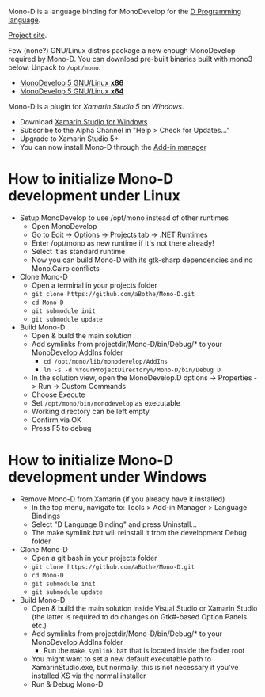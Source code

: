 
Mono-D is a language binding for MonoDevelop for the [D Programming language](http://dlang.org).

[Project site](http://mono-d.alexanderbothe.com).

Few (none?) GNU/Linux distros package a new enough MonoDevelop required by Mono-D.
You can download pre-built binaries built with mono3 below. Unpack to `/opt/mono`.
* [MonoDevelop 5 GNU/Linux **x86**](http://simendsjo.me/files/abothe/MonoDevelop.x86.Master.tar.xz)
* [MonoDevelop 5 GNU/Linux **x64**](http://simendsjo.me/files/abothe/MonoDevelop.x64.Master.tar.xz)

Mono-D is a plugin for *Xamarin Studio 5* on *Windows*. 
* Download [Xamarin Studio for Windows](http://xamarin.com/)
* Subscribe to the Alpha Channel in "Help > Check for Updates..."
* Upgrade to Xamarin Studio 5+
* You can now install Mono-D through the [Add-in manager](http://mono-d.alexanderbothe.com/download/#mono-d)

# How to initialize Mono-D development under Linux

* Setup MonoDevelop to use /opt/mono instead of other runtimes
	- Open MonoDevelop
	- Go to Edit -> Options -> Projects tab -> .NET Runtimes
	- Enter /opt/mono as new runtime if it's not there already!
	- Select it as standard runtime
	- Now you can build Mono-D with its gtk-sharp dependencies and no Mono.Cairo conflicts
* Clone Mono-D
	- Open a terminal in your projects folder
	- `git clone https://github.com/aBothe/Mono-D.git`
	- `cd Mono-D`
	- `git submodule init`
	- `git submodule update`
* Build Mono-D
	- Open & build the main solution
	- Add symlinks from projectdir/Mono-D/bin/Debug/* to your MonoDevelop AddIns folder 
		- `cd /opt/mono/lib/monodevelop/AddIns` 
		- `ln -s -d %YourProjectDirectory%/Mono-D/bin/Debug D`
	- In the solution view, open the MonoDevelop.D options -> Properties -> Run -> Custom Commands
	- Choose Execute
	- Set `/opt/mono/bin/monodevelop` as executable
	- Working directory can be left empty
	- Confirm via OK
	- Press F5 to debug

# How to initialize Mono-D development under Windows

* Remove Mono-D from Xamarin (if you already have it installed)
	- In the top menu, navigate to: Tools > Add-in Manager > Language Bindings
	- Select "D Language Binding" and press Uninstall...
	- The make symlink.bat will reinstall it from the development Debug folder
* Clone Mono-D
	- Open a git bash in your projects folder
	- `git clone https://github.com/aBothe/Mono-D.git`
	- `cd Mono-D`
	- `git submodule init`
	- `git submodule update`
* Build Mono-D
	- Open & build the main solution inside Visual Studio or Xamarin Studio (the latter is required to do changes on Gtk#-based Option Panels etc.)
	- Add symlinks from projectdir/Mono-D/bin/Debug/* to your MonoDevelop AddIns folder 
		- Run the `make symlink.bat` that is located inside the folder root
	- You might want to set a new default executable path to XamarinStudio.exe, but normally, this is not necessary if you've installed XS via the normal installer
	- Run & Debug Mono-D
